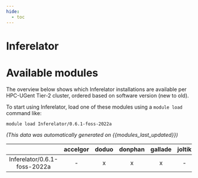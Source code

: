 ```yaml
---
hide:
  - toc
---
```


Inferelator
===========

# Available modules


The overview below shows which Inferelator installations are available per HPC-UGent Tier-2 cluster, ordered based on software version (new to old).

To start using Inferelator, load one of these modules using a `module load` command like:

```shell
module load Inferelator/0.6.1-foss-2022a
```

*(This data was automatically generated on {{modules_last_updated}})*  

| |accelgor|doduo|donphan|gallade|joltik|shinx|
| :---: | :---: | :---: | :---: | :---: | :---: | :---: |
|Inferelator/0.6.1-foss-2022a|-|x|x|x|-|-|

